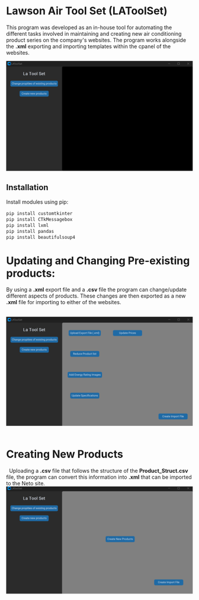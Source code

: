 # Lawson Air Tool Set (LAToolSet)

This program was developed as an in-house tool for automating the different tasks involved in maintaining and creating new air conditioning product series on the company's websites.
The program works alongside the **.xml** exporting and importing templates within the cpanel of the websites.

![Startup Screenshot](Images/Start.png)

###
## Installation
Install modules using pip:
```
pip install customtkinter
pip install CTkMessagebox
pip install lxml
pip install pandas
pip install beautifulsoup4
```
# Updating and Changing Pre-existing products:

By using a **.xml** export file and a **.csv** file the program can change/update different aspects of products. These changes are then exported as a new **.xml** file for importing to either of the websites.


&nbsp;
![Page1 Screenshot](Images/Updating_Products_page.png)
&nbsp;


# Creating New Products

&nbsp;
Uploading a **.csv** file that follows the structure of the **Product_Struct.csv** file, the program can convert this information into **.xml** that can be imported to the Neto site.
&nbsp;
![Page2 Screenshot](Images/Product_Creation.png)

